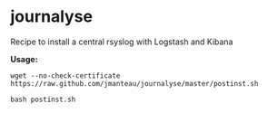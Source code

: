 journalyse
==========

Recipe to install a central rsyslog with Logstash and Kibana

**Usage:**  

    wget --no-check-certificate https://raw.github.com/jmanteau/journalyse/master/postinst.sh

    bash postinst.sh
